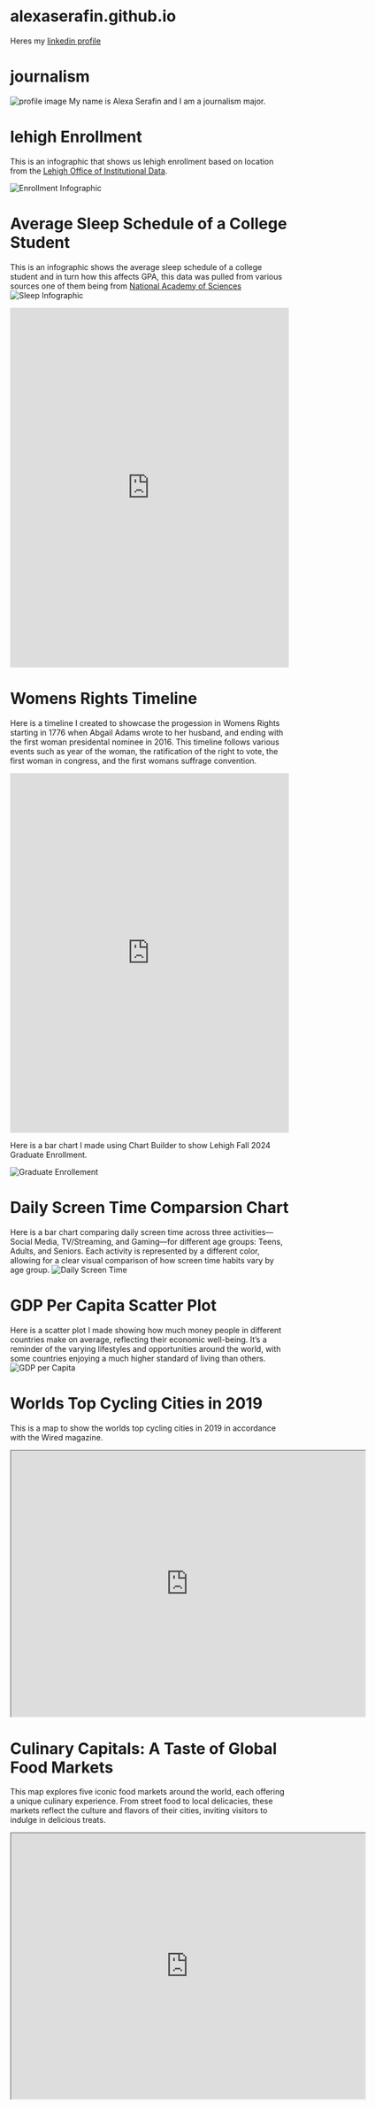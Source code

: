 # alexaserafin.github.io 
Heres my [linkedin profile](https://www.linkedin.com/in/alexa-serafin-8353612b4/)
# journalism
![profile image](https://github.com/alexaserafin/alexaserafin.github.io/blob/main/IMG_0474.jpg?raw=true)
My name is Alexa Serafin and I am a journalism major.

# lehigh Enrollment 
This is an infographic that shows us lehigh enrollment based on location from the [Lehigh Office of Institutional Data](https://data.lehigh.edu/sites/data.lehigh.edu/files/LUprofile_2024.pdf).

![Enrollment Infographic](https://github.com/alexaserafin/alexaserafin.github.io/blob/main/Orange%20and%20Gray%20Simple%20Informational%20Infographic.jpg?raw=true)

# Average Sleep Schedule of a College Student

This is an infographic shows the average sleep schedule of a college student and in turn how this affects GPA, this data was pulled from various sources one of them being from [National Academy of Sciences](https://www.pnas.org/doi/10.1073/pnas.2209123120#:~:text=Every%20hour%20of%20lost%20total,formative%20first%20year%20of%20college) 
![Sleep Infographic](https://github.com/alexaserafin/alexaserafin.github.io/blob/main/College%20Sleep%20Habits-%20Data.png?raw=true)


<iframe src='https://cdn.knightlab.com/libs/timeline3/latest/embed/index.html?source=1vxMgoyn3pmU4Ib9Pd0Du_DReBFHproRlEBUqSJ0PCIs&font=Default&lang=en&initial_zoom=2&height=650' width='100%' height='650' webkitallowfullscreen mozallowfullscreen allowfullscreen frameborder='0'></iframe> 

# Womens Rights Timeline 

Here is a timeline I created to showcase the progession in Womens Rights starting in 1776 when Abgail Adams wrote to her husband, and ending with the first woman presidental nominee in 2016. This timeline follows various events such as year of the woman, the ratification of the right to vote, the first woman in congress, and the first womans suffrage convention. 
<iframe src='https://cdn.knightlab.com/libs/timeline3/latest/embed/index.html?source=1OkX17kauHtqyt0xwIeFmvajakNaK7Lke3Y6b1pb4N5g&font=Default&lang=en&initial_zoom=2&height=650' width='100%' height='650' webkitallowfullscreen mozallowfullscreen allowfullscreen frameborder='0'></iframe>

Here is a bar chart I made using Chart Builder to show Lehigh Fall 2024 Graduate Enrollment.

![Graduate Enrollement](https://github.com/alexaserafin/alexaserafin.github.io/blob/main/Percentage_of_Graduate_Enrollmet__Percentage_of_Graduate_Enrollmet__chartbuilder.png?raw=true)

# Daily Screen Time Comparsion Chart 

Here is a bar chart comparing daily screen time across three activities—Social Media, TV/Streaming, and Gaming—for different age groups: Teens, Adults, and Seniors. Each activity is represented by a different color, allowing for a clear visual comparison of how screen time habits vary by age group.
![Daily Screen Time](https://github.com/alexaserafin/alexaserafin.github.io/blob/main/Daily_Screen_Time_Comparison__Social_Media_(hrs_day)_TV_Streaming_(hrs_day)_Gaming_(hrs_day)_chartbuilder.png?raw=true)

# GDP Per Capita Scatter Plot

Here is a scatter plot I made showing how much money people in different countries make on average, reflecting their economic well-being. It’s a reminder of the varying lifestyles and opportunities around the world, with some countries enjoying a much higher standard of living than others.
![GDP per Capita](https://github.com/alexaserafin/alexaserafin.github.io/blob/main/GDP_per_Capita_GDP_per_Capita_(USD)_chartbuilder.png?raw=true) 


# Worlds Top Cycling Cities in 2019

This is a map to show the worlds top cycling cities in 2019 in accordance with the Wired magazine. 

<iframe src="https://www.google.com/maps/d/embed?mid=1aFQPgZZnLO2g2R8vKppvRhqpFm0dl3k&ehbc=2E312F" width="640" height="480"></iframe> 


# Culinary Capitals: A Taste of Global Food Markets

This map explores five iconic food markets around the world, each offering a unique culinary experience. From street food to local delicacies, these markets reflect the culture and flavors of their cities, inviting visitors to indulge in delicious treats. 
<iframe src="https://www.google.com/maps/d/embed?mid=1J_SeJ187rurq_HNe1AedVPB6rYagh0g&ehbc=2E312F" width="640" height="480"></iframe> 

